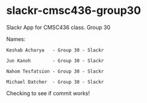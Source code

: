 # slackr-cmsc436-group30
Slackr App for CMSC436 class. Group 30


Names: 

	Keshab Acharya   - Group 30 - Slackr

	Jun Kanoh        - Group 30 - Slackr

	Nahom Tesfatsion - Group 30 - Slackr
	
	Michael Datcher  - Group 30 - Slackr



Checking to see if commit works!
